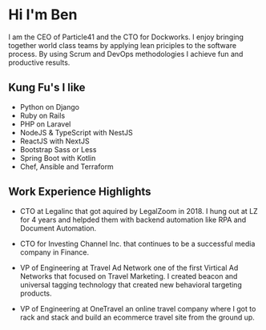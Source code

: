# Hi I'm Ben

I am the CEO of Particle41 and the CTO for Dockworks. I enjoy bringing together world class teams by applying lean priciples to the software process. By using Scrum and DevOps methodologies I achieve fun and productive results.   

## Kung Fu's I like 
- Python on Django
- Ruby on Rails
- PHP on Laravel 
- NodeJS & TypeScript with NestJS
- ReactJS with NextJS 
- Bootstrap Sass or Less
- Spring Boot with Kotlin
- Chef, Ansible and Terraform

## Work Experience Highlights
- CTO at Legalinc that got aquired by LegalZoom in 2018. I hung out at LZ for 4 years and helpded them with backend automation like RPA and Document Automation.  

- CTO for Investing Channel Inc. that continues to be a successful media company in Finance. 

- VP of Engineering at Travel Ad Network one of the first Virtical Ad Networks that focused on Travel Marketing. I created beacon and universal tagging technology that created new behavioral targeting products. 

- VP of Engineering at OneTravel an online travel company where I got to rack and stack and build an ecommerce travel site from the ground up. 




